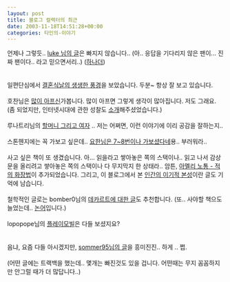 ```yaml
---
layout: post
title: 블로그 컬렉터의 최근
date: 2003-11-18T14:51:28+00:00
categories: 타인의-이야기
---
```

언제나 그렇듯.. <a href="http://cyana.cafe24.com/rtbc/archives/000169.html" target=bb>luke 님의 글</a>은 빠지지 않습니다.. (아.. 응답을 기다리지 않은 팬이... 진짜 팬이다.. 라고 믿으면서리..) (<a href="http://cyana.cafe24.com/rtbc/archives/000170.html" target=bb>하나더</a>)<br /><br /><br />일편단심에서 <a href="http://hanti.x-y.net/ipds/archives/000270.html" target=bb>결혼식날의 생생한 풍경</a>을 보았습니다. 두분~ 항상 잘 보고 있습니다.<br /><br />호찬님은 <a href="http://hochan.net/archives/2003/11/18@11:45AM.html" target=bb>많이 아프신</a>가봅니다. 많이 아프면 그렇게 생각이 많아집니다. 저도 그래요. (좀 되었지만, 인터넷시대에 관한 성찰도 <a href="http://hochan.net/archives/2003/11/04@10:51AM.html" target=bb>소개</a>해주셨었습니다.)<br /><br />루나트리님의 <a href="http://hochan.net/lunatree/archives/000617.html" target=bb>할머니 그리고 여자</a> .. 저는 어쩌면, 이런 이야기에 이리 공감을 잘하는지.. <br /><br />스톤헨지에는 꼭 가보고 싶은데.. <a href="http://www.aja-adsl.com/mt/archives/000049.html" target=bb>요한님은 7~8번이나 가보셨다네</a>용.. 부러워라..<br /><br />사고 싶은 책이 또 생겼습니다. 아... 읽을라고 쌓아놓은 쪽의 스택이나.. 읽고 나서 감상문을 올리려고 쌓아놓은 쪽의 스택이나 다 무지막지 한 상태라.. 암튼, <a href="http://jihapark.egloos.com/77873" target=bb>아멜리 노통 - 적의 화장법</a>이 추가되었습니다. 그리고, 이 블로그에서 본 <a href="http://jihapark.egloos.com/80532" target=bb>인간의 이기적 본성</a>이란 글도 기억에 남습니다.<br /><br />철학적인 글로는 bomber0님의 <a href="http://bomber0.byus.net/archives/000124.html" target=bb>데카르트에 대한 글</a>도 추천합니다. (또.. 사야할 책으도 늘었는데.. <a href="http://bomber0.byus.net/archives/000126.html" target=bb>논어</a>입니다.)<br /><br />lopopope님의 <a href="http://lhjrules.cafe24.com/MT/archives/000328.html" target=bb>플레이모빌</a>은 다들 보셨지요?<br /><br /><br />음냐, 요즘 다들 아시겠지만, <a href="http://blog.empas.com/sommer95/121277" target=bb>sommer95님의 글</a>을 흥미진진.. 하게 .. 쩝.<br /><br />(어떤 글에는 트랙백을 했는데.. 몇개는 빠진것도 있을 겁니다. 어떤때는 무지 꼼꼼하지만 안그럴 때가 더 많답니다..)
